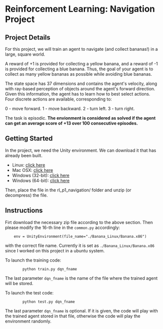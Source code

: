 # Reinforcement Learning: Navigation Project

## Project Details
For this project, we will train an agent to navigate (and collect bananas!) in a large, square world.

A reward of +1 is provided for collecting a yellow banana, and a reward of -1 is provided for collecting a blue banana. Thus, the goal of your agent is to collect as many yellow bananas as possible while avoiding blue bananas.

The state space has 37 dimensions and contains the agent's velocity, along with ray-based perception of objects around the agent's forward direction. Given this information, the agent has to learn how to best select actions. Four discrete actions are available, corresponding to:

0 - move forward.
1 - move backward.
2 - turn left.
3 - turn right.

The task is episodic. **The envionment is considered as solved if the agent can get an average score of +13 over 100 consecutive episodes.**


## Getting Started
In the project, we need the Unity environment. We can download it that has already been built.

* Linux: [click here](https://s3-us-west-1.amazonaws.com/udacity-drlnd/P1/Banana/Banana_Linux.zip)
* Mac OSX: [click here](https://s3-us-west-1.amazonaws.com/udacity-drlnd/P1/Banana/Banana.app.zip)
* Windows (32-bit): [click here](https://s3-us-west-1.amazonaws.com/udacity-drlnd/P1/Banana/Banana_Windows_x86.zip)
* Windows (64-bit): [click here](https://s3-us-west-1.amazonaws.com/udacity-drlnd/P1/Banana/Banana_Windows_x86_64.zip)

Then, place the file in the rl_p1_navigation/ folder and unzip (or decompress) the file.

## Instructions
Firt download the necessary zip file according to the above section. Then please modify the 16-th line in the `common.py` accordingly:

        env = UnityEnvironment(file_name="./Banana_Linux/Banana.x86")
with the correct file name. Currently it is set as `./Banana_Linux/Banana.x86` since I worked on this project in a ubuntu system. 

To launch the training code:

            python train.py dqn_fname
    
The last parameter `dqn_fname` is the name of the file where the trained agent will be stored.

To launch the test code:

            python test.py dqn_fname

The last parameter `dqn_fname` is optional. If it is given, the code will play with the trained agent stored in that file, otherwise the code will play the environment randomly.